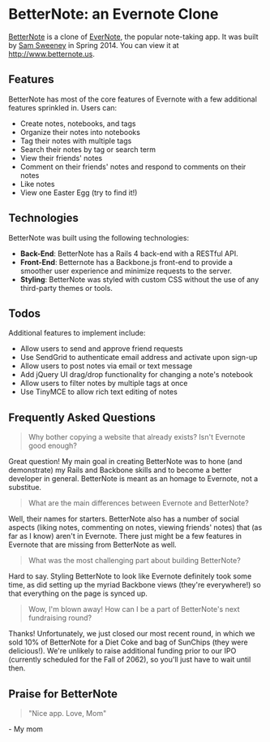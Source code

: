# BetterNote: an Evernote Clone

[BetterNote](http://www.betternote.us) is a clone of [EverNote](http://www.evernote.com), the popular note-taking app.  It was built by [Sam Sweeney](https://www.linkedin.com/profile/view?id=52435518) in Spring 2014.  You can view it at http://www.betternote.us.

## Features

BetterNote has most of the core features of Evernote with a few additional features sprinkled in.  Users can:

* Create notes, notebooks, and tags
* Organize their notes into notebooks
* Tag their notes with multiple tags
* Search their notes by tag or search term
* View their friends' notes
* Comment on their friends' notes and respond to comments on their notes
* Like notes
* View one Easter Egg (try to find it!)

## Technologies

BetterNote was built using the following technologies:

* **Back-End**: BetterNote has a Rails 4 back-end with a RESTful API.
* **Front-End**: Betternote has a Backbone.js front-end to provide a smoother user experience and minimize requests to the server.
* **Styling**: BetterNote was styled with custom CSS without the use of any third-party themes or tools.

## Todos

Additional features to implement include:

* Allow users to send and approve friend requests
* Use SendGrid to authenticate email address and activate upon sign-up
* Allow users to post notes via email or text message
* Add jQuery UI drag/drop functionality for changing a note's notebook
* Allow users to filter notes by multiple tags at once
* Use TinyMCE to allow rich text editing of notes

## Frequently Asked Questions

> Why bother copying a website that already exists?  Isn't Evernote good enough?

Great question!  My main goal in creating BetterNote was to hone (and demonstrate) my Rails and Backbone skills and to become a better developer in general.  BetterNote is meant as an homage to Evernote, not a substitue.

> What are the main differences between Evernote and BetterNote?

Well, their names for starters.  BetterNote also has a number of social aspects (liking notes, commenting on notes, viewing friends' notes) that (as far as I know) aren't in Evernote.  There just might be a few features in Evernote that are missing from BetterNote as well.

> What was the most challenging part about building BetterNote?

Hard to say.  Styling BetterNote to look like Evernote definitely took some time, as did setting up the myriad Backbone views (they're everywhere!) so that everything on the page is synced up.

> Wow, I'm blown away!  How can I be a part of BetterNote's next fundraising round?

Thanks!  Unfortunately, we just closed our most recent round, in which we sold 10% of BetterNote for a Diet Coke and bag of SunChips (they were delicious!).  We're unlikely to raise additional funding prior to our IPO (currently scheduled for the Fall of 2062), so you'll just have to wait until then.

## Praise for BetterNote

> "Nice app.  Love, Mom"

\- My mom
